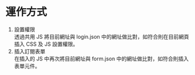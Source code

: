# 運作方式
1. 設置權限  
透過共用 JS 將目前網址與 login.json 中的網址做比對，如符合則在目前網頁插入 CSS 及 JS 設置權限。
1. 插入訂閱表單  
在插入的 JS 中再次將目前網址與 form.json 中的網址做比對，如符合則插入表單元件。